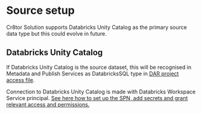 # Source setup

Cr8tor Solution supports Databricks Unity Catalog as the primary source data type but this could evolve in future.

## Databricks Unity Catalog

If Databricks Unity Catalog is the source dataset, this will be recognised in Metadata and Publish Services as DatabricksSQL type in [DAR project access file](./../user-guide/update-resources-files.md#accessaccess).

Connection to Databricks Unity Catalog is made with Databricks Workspace Service principal.
[See here how to set up the SPN, add secrets and grant relevant access and permissions.](https://github.com/lsc-sde-crates/cr8tor-publisher/blob/main/docs/services.md#databricks-service-principal)
